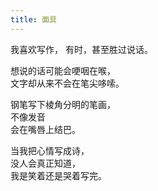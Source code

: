 ```yaml
---
title: 面具
---
```


我喜欢写作， 
有时，甚至胜过说话。 

想说的话可能会哽咽在喉，  
文字却从来不会在笔尖哆嗦。  

钢笔写下棱角分明的笔画，  
不像发音  
会在嘴唇上结巴。  

当我把心情写成诗，  
没人会真正知道，  
我是笑着还是哭着写完。  